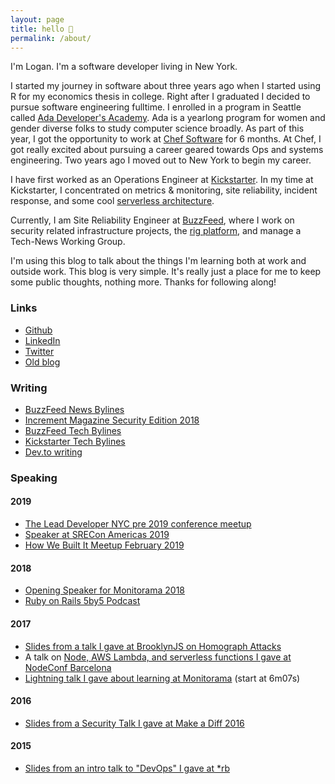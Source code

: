 ```yaml
---
layout: page
title: hello 👋
permalink: /about/
---
```


I'm Logan. I'm a software developer living in New York.

I started my journey in software about three years ago when I started using R for my economics thesis in college. Right after I graduated I decided to pursue software engineering fulltime. I enrolled in a program in Seattle called [Ada Developer's Academy](https://adadevelopersacademy.org/). Ada is a yearlong program for women and gender diverse folks to study computer science broadly. As part of this year, I got the opportunity to work at [Chef Software](https://www.chef.io/) for 6 months. At Chef, I got really excited about pursuing a career geared towards Ops and systems engineering. Two years ago I moved out to New York to begin my career.

I have first worked as an Operations Engineer at [Kickstarter](www.kickstarter.com). In my time at Kickstarter, I concentrated on metrics & monitoring, site reliability, incident response, and some cool [serverless architecture](https://kickstarter.engineering/leveraging-functional-programming-aws-lambda-to-drive-chatops-4b269558d3fb).

Currently, I am Site Reliability Engineer at [BuzzFeed](https://www.buzzfeed.com), where I work on security related infrastructure projects, the [rig platform](https://tech.buzzfeed.com/deploy-with-haste-the-story-of-rig-ca9a58b5719a?gi=a7b7468a629d), and manage a Tech-News Working Group.

I'm using this blog to talk about the things I'm learning both at work and outside work. This blog is very simple. It's really just a place for me to keep some public thoughts, nothing more. Thanks for following along!

### Links

* [Github](https://github.com/loganmeetsworld)
* [LinkedIn](https://www.linkedin.com/in/mcdonaldlogan/)
* [Twitter](https://twitter.com/_loganmcdonald)
* [Old blog](https://loganmcdonald.me)

### Writing

* [BuzzFeed News Bylines](https://www.buzzfeednews.com/author/loganmcdonald)
* [Increment Magazine Security Edition 2018](https://increment.com/security/open-sourcing-buzzfeeds-single-sign-on-process/)
* [BuzzFeed Tech Bylines](https://tech.buzzfeed.com/@loganmeetsworld)
* [Kickstarter Tech Bylines](https://kickstarter.engineering/@loganmeetsworld)
* [Dev.to writing](https://dev.to/logan)

### Speaking

#### 2019

* [The Lead Developer NYC pre 2019 conference meetup](https://www.meetup.com/The-Lead-Developer-Meetup-New-York/)
* [Speaker at SRECon Americas 2019](https://www.usenix.org/conference/srecon19americas/presentation/mcdonald)
* [How We Built It Meetup February 2019](https://www.meetup.com/how-we-built-it/events/258681119/)

#### 2018

* [Opening Speaker for Monitorama 2018](https://vimeo.com/274821071)
* [Ruby on Rails 5by5 Podcast](https://5by5.tv/rubyonrails/241)

#### 2017

* [Slides from a talk I gave at BrooklynJS on Homograph Attacks](https://github.com/loganmeetsworld/homographs-talk)
* A talk on [Node, AWS Lambda, and serverless functions I gave at NodeConf Barcelona](https://opbeat.com/community/posts/using-node-in-a-serverless-world-by-logan-mcdonald/)
* [Lightning talk I gave about learning at Monitorama](https://vimeo.com/221064922) (start at 6m07s)

#### 2016

* [Slides from a Security Talk I gave at Make a Diff 2016](https://gist.github.com/loganmeetsworld/b9e2931e6b2a9aabe5e85e9f6cdac882)

#### 2015

* [Slides from an intro talk to "DevOps" I gave at *rb](https://gist.github.com/loganmeetsworld/941ea9c6f7a63646b3ccd91acaabe6e0)
